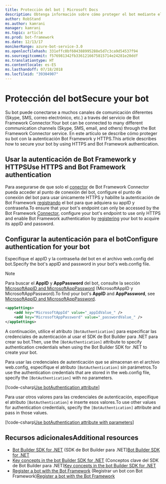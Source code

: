 ```yaml
---
title: Protección del bot | Microsoft Docs
description: Obtenga información sobre cómo proteger el bot mediante el uso de la autenticación de Bot Framework y HTTPS.
author: RobStand
ms.author: kamrani
manager: kamrani
ms.topic: article
ms.prod: bot-framework
ms.date: 12/13/17
monikerRange: azure-bot-service-3.0
ms.openlocfilehash: 331effc0bf604388995288e5d7c3ca9d54537f94
ms.sourcegitcommit: f576981342fb3361216675815714e24281e20ddf
ms.translationtype: HT
ms.contentlocale: es-ES
ms.lasthandoff: 07/18/2018
ms.locfileid: "39304907"
---
```

# <a name="secure-your-bot"></a><span data-ttu-id="c0492-103">Protección del bot</span><span class="sxs-lookup"><span data-stu-id="c0492-103">Secure your bot</span></span>

<span data-ttu-id="c0492-104">Su bot puede conectarse a muchos canales de comunicación diferentes (Skype, SMS, correo electrónico, etc.) a través del servicio de Bot Framework Connector.</span><span class="sxs-lookup"><span data-stu-id="c0492-104">Your bot can be connected to many different communication channels (Skype, SMS, email, and others) through the Bot Framework Connector service.</span></span> <span data-ttu-id="c0492-105">En este artículo se describe cómo proteger su bot con la autenticación Bot Framework y HTTPS.</span><span class="sxs-lookup"><span data-stu-id="c0492-105">This article describes how to secure your bot by using HTTPS and Bot Framework authentication.</span></span>

## <a name="use-https-and-bot-framework-authentication"></a><span data-ttu-id="c0492-106">Usar la autenticación de Bot Framework y HTTPS</span><span class="sxs-lookup"><span data-stu-id="c0492-106">Use HTTPS and Bot Framework authentication</span></span>

<span data-ttu-id="c0492-107">Para asegurarse de que solo el [conector](bot-builder-dotnet-concepts.md#connector) de Bot Framework Connector pueda acceder al punto de conexión del bot, configure el punto de conexión del bot para usar únicamente HTTPS y habilite la autenticación de Bot Framework [registrando](~/bot-service-quickstart-registration.md) el bot para que adquiera su appID y contraseña.</span><span class="sxs-lookup"><span data-stu-id="c0492-107">To ensure that your bot's endpoint can only be accessed by the Bot Framework [Connector](bot-builder-dotnet-concepts.md#connector), configure your bot's endpoint to use only HTTPS and enable Bot Framework authentication by [registering](~/bot-service-quickstart-registration.md) your bot to acquire its appID and password.</span></span> 

## <a name="configure-authentication-for-your-bot"></a><span data-ttu-id="c0492-108">Configurar la autenticación para el bot</span><span class="sxs-lookup"><span data-stu-id="c0492-108">Configure authentication for your bot</span></span>

<span data-ttu-id="c0492-109">Especifique el appID y la contraseña del bot en el archivo web.config del bot.</span><span class="sxs-lookup"><span data-stu-id="c0492-109">Specify the bot's appID and password in your bot's web.config file.</span></span> 

> [!NOTE]
> <span data-ttu-id="c0492-110">Para buscar el **AppID** y **AppPassword** del bot, consulte la sección [MicrosoftAppID and MicrosoftAppPassword](~/bot-service-manage-overview.md#microsoftappid-and-microsoftapppassword) (MicrosoftAppID y MicrosoftAppPassword).</span><span class="sxs-lookup"><span data-stu-id="c0492-110">To find your bot's **AppID** and **AppPassword**, see [MicrosoftAppID and MicrosoftAppPassword](~/bot-service-manage-overview.md#microsoftappid-and-microsoftapppassword).</span></span>

```xml
<appSettings>
    <add key="MicrosoftAppId" value="_appIdValue_" />
    <add key="MicrosoftAppPassword" value="_passwordValue_" />
</appSettings>
```

<span data-ttu-id="c0492-111">A continuación, utilice el atributo `[BotAuthentication]` para especificar las credenciales de autenticación al usar el SDK de Bot Builder para .NET para crear su bot.</span><span class="sxs-lookup"><span data-stu-id="c0492-111">Then, use the `[BotAuthentication]` attribute to specify authentication credentials when using the Bot Builder SDK for .NET to create your bot.</span></span> 

<span data-ttu-id="c0492-112">Para usar las credenciales de autenticación que se almacenan en el archivo web.config, especifique el atributo `[BotAuthentication]` sin parámetros.</span><span class="sxs-lookup"><span data-stu-id="c0492-112">To use the authentication credentials that are stored in the web.config file, specify the `[BotAuthentication]` with no parameters.</span></span>

[!code-csharp[Use botAuthentication attribute](../includes/code/dotnet-security.cs#attribute1)]

<span data-ttu-id="c0492-113">Para usar otros valores para las credenciales de autenticación, especifique el atributo `[BotAuthentication]` e inserte esos valores.</span><span class="sxs-lookup"><span data-stu-id="c0492-113">To use other values for authentication credentials, specify the `[BotAuthentication]` attribute and pass in those values.</span></span>

[!code-csharp[Use botAuthentication attribute with parameters](../includes/code/dotnet-security.cs#attribute2)]

## <a name="additional-resources"></a><span data-ttu-id="c0492-114">Recursos adicionales</span><span class="sxs-lookup"><span data-stu-id="c0492-114">Additional resources</span></span>

- <span data-ttu-id="c0492-115">[Bot Builder SDK for .NET](bot-builder-dotnet-overview.md) (SDK de Bot Builder para .NET)</span><span class="sxs-lookup"><span data-stu-id="c0492-115">[Bot Builder SDK for .NET](bot-builder-dotnet-overview.md)</span></span>
- <span data-ttu-id="c0492-116">[Key concepts in the bot Builder SDK for .NET](bot-builder-dotnet-concepts.md) (Conceptos clave del SDK de Bot Builder para .NET)</span><span class="sxs-lookup"><span data-stu-id="c0492-116">[Key concepts in the bot Builder SDK for .NET](bot-builder-dotnet-concepts.md)</span></span>
- <span data-ttu-id="c0492-117">[Register a bot with the Bot Framework](~/bot-service-quickstart-registration.md) (Registrar un bot con Bot Framework)</span><span class="sxs-lookup"><span data-stu-id="c0492-117">[Register a bot with the Bot Framework](~/bot-service-quickstart-registration.md)</span></span>